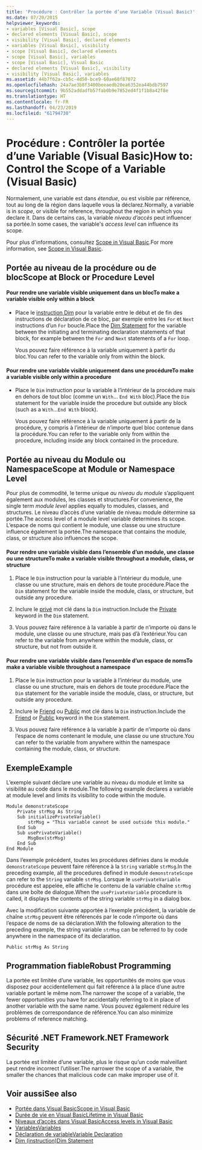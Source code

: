 ```yaml
---
title: 'Procédure : Contrôler la portée d’une Variable (Visual Basic)'
ms.date: 07/20/2015
helpviewer_keywords:
- variables [Visual Basic], scope
- declared elements [Visual Basic], scope
- visibility [Visual Basic], declared elements
- variables [Visual Basic], visibility
- scope [Visual Basic], declared elements
- scope [Visual Basic], variables
- scope [Visual Basic], Visual Basic
- declared elements [Visual Basic], visibility
- visibility [Visual Basic], variables
ms.assetid: 44b7f62a-cb5c-4d50-bce9-60ae68f87072
ms.openlocfilehash: 24a7ae3b8f3400beeaedb20ea6352ea44bdb7597
ms.sourcegitcommit: 9b552addadfb57fab0b9e7852ed4f1f1b8a42f8e
ms.translationtype: HT
ms.contentlocale: fr-FR
ms.lasthandoff: 04/23/2019
ms.locfileid: "61794730"
---
```

# <a name="how-to-control-the-scope-of-a-variable-visual-basic"></a><span data-ttu-id="f9222-102">Procédure : Contrôler la portée d’une Variable (Visual Basic)</span><span class="sxs-lookup"><span data-stu-id="f9222-102">How to: Control the Scope of a Variable (Visual Basic)</span></span>
<span data-ttu-id="f9222-103">Normalement, une variable est dans *étendue*, ou est visible par référence, tout au long de la région dans laquelle vous la déclarez.</span><span class="sxs-lookup"><span data-stu-id="f9222-103">Normally, a variable is in *scope*, or visible for reference, throughout the region in which you declare it.</span></span> <span data-ttu-id="f9222-104">Dans de certains cas, la variable *niveau d’accès* peut influencer sa portée.</span><span class="sxs-lookup"><span data-stu-id="f9222-104">In some cases, the variable's *access level* can influence its scope.</span></span>  
  
 <span data-ttu-id="f9222-105">Pour plus d'informations, consultez [Scope in Visual Basic](../../../../visual-basic/programming-guide/language-features/declared-elements/scope.md).</span><span class="sxs-lookup"><span data-stu-id="f9222-105">For more information, see [Scope in Visual Basic](../../../../visual-basic/programming-guide/language-features/declared-elements/scope.md).</span></span>  
  
## <a name="scope-at-block-or-procedure-level"></a><span data-ttu-id="f9222-106">Portée au niveau de la procédure ou de bloc</span><span class="sxs-lookup"><span data-stu-id="f9222-106">Scope at Block or Procedure Level</span></span>  
  
#### <a name="to-make-a-variable-visible-only-within-a-block"></a><span data-ttu-id="f9222-107">Pour rendre une variable visible uniquement dans un bloc</span><span class="sxs-lookup"><span data-stu-id="f9222-107">To make a variable visible only within a block</span></span>  
  
- <span data-ttu-id="f9222-108">Place le [instruction Dim](../../../../visual-basic/language-reference/statements/dim-statement.md) pour la variable entre le début et de fin des instructions de déclaration de ce bloc, par exemple entre les `For` et `Next` instructions d’un `For` boucle.</span><span class="sxs-lookup"><span data-stu-id="f9222-108">Place the [Dim Statement](../../../../visual-basic/language-reference/statements/dim-statement.md) for the variable between the initiating and terminating declaration statements of that block, for example between the `For` and `Next` statements of a `For` loop.</span></span>  
  
     <span data-ttu-id="f9222-109">Vous pouvez faire référence à la variable uniquement à partir du bloc.</span><span class="sxs-lookup"><span data-stu-id="f9222-109">You can refer to the variable only from within the block.</span></span>  
  
#### <a name="to-make-a-variable-visible-only-within-a-procedure"></a><span data-ttu-id="f9222-110">Pour rendre une variable visible uniquement dans une procédure</span><span class="sxs-lookup"><span data-stu-id="f9222-110">To make a variable visible only within a procedure</span></span>  
  
- <span data-ttu-id="f9222-111">Place le `Dim` instruction pour la variable à l’intérieur de la procédure mais en dehors de tout bloc (comme un `With`... `End With` bloc).</span><span class="sxs-lookup"><span data-stu-id="f9222-111">Place the `Dim` statement for the variable inside the procedure but outside any block (such as a `With`...`End With` block).</span></span>  
  
     <span data-ttu-id="f9222-112">Vous pouvez faire référence à la variable uniquement à partir de la procédure, y compris à l’intérieur de n’importe quel bloc contenue dans la procédure.</span><span class="sxs-lookup"><span data-stu-id="f9222-112">You can refer to the variable only from within the procedure, including inside any block contained in the procedure.</span></span>  
  
## <a name="scope-at-module-or-namespace-level"></a><span data-ttu-id="f9222-113">Portée au niveau du Module ou Namespace</span><span class="sxs-lookup"><span data-stu-id="f9222-113">Scope at Module or Namespace Level</span></span>  
 <span data-ttu-id="f9222-114">Pour plus de commodité, le terme unique *au niveau du module* s’appliquent également aux modules, les classes et structures.</span><span class="sxs-lookup"><span data-stu-id="f9222-114">For convenience, the single term *module level* applies equally to modules, classes, and structures.</span></span> <span data-ttu-id="f9222-115">Le niveau d’accès d’une variable de niveau module détermine sa portée.</span><span class="sxs-lookup"><span data-stu-id="f9222-115">The access level of a module level variable determines its scope.</span></span> <span data-ttu-id="f9222-116">L’espace de noms qui contient le module, une classe ou une structure influence également la portée.</span><span class="sxs-lookup"><span data-stu-id="f9222-116">The namespace that contains the module, class, or structure also influences the scope.</span></span>  
  
#### <a name="to-make-a-variable-visible-throughout-a-module-class-or-structure"></a><span data-ttu-id="f9222-117">Pour rendre une variable visible dans l’ensemble d’un module, une classe ou une structure</span><span class="sxs-lookup"><span data-stu-id="f9222-117">To make a variable visible throughout a module, class, or structure</span></span>  
  
1. <span data-ttu-id="f9222-118">Place le `Dim` instruction pour la variable à l’intérieur du module, une classe ou une structure, mais en dehors de toute procédure.</span><span class="sxs-lookup"><span data-stu-id="f9222-118">Place the `Dim` statement for the variable inside the module, class, or structure, but outside any procedure.</span></span>  
  
2. <span data-ttu-id="f9222-119">Inclure le [privé](../../../../visual-basic/language-reference/modifiers/private.md) mot clé dans la `Dim` instruction.</span><span class="sxs-lookup"><span data-stu-id="f9222-119">Include the [Private](../../../../visual-basic/language-reference/modifiers/private.md) keyword in the `Dim` statement.</span></span>  
  
3. <span data-ttu-id="f9222-120">Vous pouvez faire référence à la variable à partir de n’importe où dans le module, une classe ou une structure, mais pas d’à l’extérieur.</span><span class="sxs-lookup"><span data-stu-id="f9222-120">You can refer to the variable from anywhere within the module, class, or structure, but not from outside it.</span></span>  
  
#### <a name="to-make-a-variable-visible-throughout-a-namespace"></a><span data-ttu-id="f9222-121">Pour rendre une variable visible dans l’ensemble d’un espace de noms</span><span class="sxs-lookup"><span data-stu-id="f9222-121">To make a variable visible throughout a namespace</span></span>  
  
1. <span data-ttu-id="f9222-122">Place le `Dim` instruction pour la variable à l’intérieur du module, une classe ou une structure, mais en dehors de toute procédure.</span><span class="sxs-lookup"><span data-stu-id="f9222-122">Place the `Dim` statement for the variable inside the module, class, or structure, but outside any procedure.</span></span>  
  
2. <span data-ttu-id="f9222-123">Inclure le [Friend](../../../../visual-basic/language-reference/modifiers/friend.md) ou [Public](../../../../visual-basic/language-reference/modifiers/public.md) mot clé dans la `Dim` instruction.</span><span class="sxs-lookup"><span data-stu-id="f9222-123">Include the [Friend](../../../../visual-basic/language-reference/modifiers/friend.md) or [Public](../../../../visual-basic/language-reference/modifiers/public.md) keyword in the `Dim` statement.</span></span>  
  
3. <span data-ttu-id="f9222-124">Vous pouvez faire référence à la variable à partir de n’importe où dans l’espace de noms contenant le module, une classe ou une structure.</span><span class="sxs-lookup"><span data-stu-id="f9222-124">You can refer to the variable from anywhere within the namespace containing the module, class, or structure.</span></span>  
  
## <a name="example"></a><span data-ttu-id="f9222-125">Exemple</span><span class="sxs-lookup"><span data-stu-id="f9222-125">Example</span></span>  
 <span data-ttu-id="f9222-126">L’exemple suivant déclare une variable au niveau du module et limite sa visibilité au code dans le module.</span><span class="sxs-lookup"><span data-stu-id="f9222-126">The following example declares a variable at module level and limits its visibility to code within the module.</span></span>  
  
```  
Module demonstrateScope  
    Private strMsg As String  
    Sub initializePrivateVariable()  
        strMsg = "This variable cannot be used outside this module."  
    End Sub  
    Sub usePrivateVariable()  
        MsgBox(strMsg)  
    End Sub  
End Module  
```  
  
 <span data-ttu-id="f9222-127">Dans l’exemple précédent, toutes les procédures définies dans le module `demonstrateScope` peuvent faire référence à la `String` variable `strMsg`.</span><span class="sxs-lookup"><span data-stu-id="f9222-127">In the preceding example, all the procedures defined in module `demonstrateScope` can refer to the `String` variable `strMsg`.</span></span> <span data-ttu-id="f9222-128">Lorsque le `usePrivateVariable` procédure est appelée, elle affiche le contenu de la variable chaîne `strMsg` dans une boîte de dialogue.</span><span class="sxs-lookup"><span data-stu-id="f9222-128">When the `usePrivateVariable` procedure is called, it displays the contents of the string variable `strMsg` in a dialog box.</span></span>  
  
 <span data-ttu-id="f9222-129">Avec la modification suivante apportée à l’exemple précédent, la variable de chaîne `strMsg` peuvent être référencés par le code n’importe où dans l’espace de noms de sa déclaration.</span><span class="sxs-lookup"><span data-stu-id="f9222-129">With the following alteration to the preceding example, the string variable `strMsg` can be referred to by code anywhere in the namespace of its declaration.</span></span>  
  
```  
Public strMsg As String  
```  
  
## <a name="robust-programming"></a><span data-ttu-id="f9222-130">Programmation fiable</span><span class="sxs-lookup"><span data-stu-id="f9222-130">Robust Programming</span></span>  
 <span data-ttu-id="f9222-131">La portée est limitée d’une variable, les opportunités de moins que vous disposez pour accidentellement qui fait référence à la place d’une autre variable portant le même nom.</span><span class="sxs-lookup"><span data-stu-id="f9222-131">The narrower the scope of a variable, the fewer opportunities you have for accidentally referring to it in place of another variable with the same name.</span></span> <span data-ttu-id="f9222-132">Vous pouvez également réduire les problèmes de correspondance de référence.</span><span class="sxs-lookup"><span data-stu-id="f9222-132">You can also minimize problems of reference matching.</span></span>  
  
## <a name="net-framework-security"></a><span data-ttu-id="f9222-133">Sécurité .NET Framework</span><span class="sxs-lookup"><span data-stu-id="f9222-133">.NET Framework Security</span></span>  
 <span data-ttu-id="f9222-134">La portée est limitée d’une variable, plus le risque qu’un code malveillant peut rendre incorrect l’utiliser.</span><span class="sxs-lookup"><span data-stu-id="f9222-134">The narrower the scope of a variable, the smaller the chances that malicious code can make improper use of it.</span></span>  
  
## <a name="see-also"></a><span data-ttu-id="f9222-135">Voir aussi</span><span class="sxs-lookup"><span data-stu-id="f9222-135">See also</span></span>

- [<span data-ttu-id="f9222-136">Portée dans Visual Basic</span><span class="sxs-lookup"><span data-stu-id="f9222-136">Scope in Visual Basic</span></span>](../../../../visual-basic/programming-guide/language-features/declared-elements/scope.md)
- [<span data-ttu-id="f9222-137">Durée de vie en Visual Basic</span><span class="sxs-lookup"><span data-stu-id="f9222-137">Lifetime in Visual Basic</span></span>](../../../../visual-basic/programming-guide/language-features/declared-elements/lifetime.md)
- [<span data-ttu-id="f9222-138">Niveaux d’accès dans Visual Basic</span><span class="sxs-lookup"><span data-stu-id="f9222-138">Access levels in Visual Basic</span></span>](../../../../visual-basic/programming-guide/language-features/declared-elements/access-levels.md)
- [<span data-ttu-id="f9222-139">Variables</span><span class="sxs-lookup"><span data-stu-id="f9222-139">Variables</span></span>](../../../../visual-basic/programming-guide/language-features/variables/index.md)
- [<span data-ttu-id="f9222-140">Déclaration de variable</span><span class="sxs-lookup"><span data-stu-id="f9222-140">Variable Declaration</span></span>](../../../../visual-basic/programming-guide/language-features/variables/variable-declaration.md)
- [<span data-ttu-id="f9222-141">Dim (instruction)</span><span class="sxs-lookup"><span data-stu-id="f9222-141">Dim Statement</span></span>](../../../../visual-basic/language-reference/statements/dim-statement.md)
